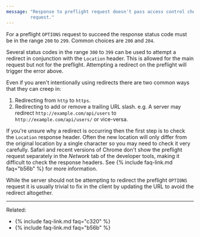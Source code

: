 ```yaml
---
message: "Response to preflight request doesn't pass access control check: Redirect is not allowed for a preflight
         request."
---
```


For a preflight `OPTIONS` request to succeed the response status code must be in the range `200` to `299`. Common
choices are `200` and `204`.

Several status codes in the range `300` to `399` can be used to attempt a redirect in conjunction with the `Location`
header. This is allowed for the main request but not for the preflight. Attempting a redirect on the preflight will
trigger the error above.

Even if you aren't intentionally using redirects there are two common ways that they can creep in:

1. Redirecting from `http` to `https`.
2. Redirecting to add or remove a trailing URL slash. e.g. A server may redirect `http://example.com/api/users` to
   `http://example.com/api/users/` or vice-versa.

If you're unsure why a redirect is occurring then the first step is to check the `Location` response header. Often the
new location will only differ from the original location by a single character so you may need to check it very
carefully. Safari and recent versions of Chrome don't show the preflight request separately in the *Network* tab of the
developer tools, making it difficult to check the response headers. See {% include faq-link.md faq="b56b" %} for more
information.

While the server should not be attempting to redirect the preflight `OPTIONS` request it is usually trivial to fix in
the client by updating the URL to avoid the redirect altogether.

---

Related:

* {% include faq-link.md faq="c320" %}
* {% include faq-link.md faq="b56b" %}
